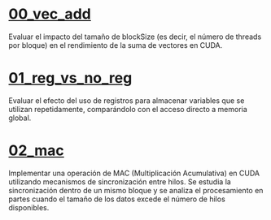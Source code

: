 # [00_vec_add](00_vec_add)
Evaluar el impacto del tamaño de blockSize (es decir, el número de threads por bloque) en el rendimiento de la suma de vectores en CUDA.

# [01_reg_vs_no_reg](01_reg_vs_no_reg)
Evaluar el efecto del uso de registros para almacenar variables que se utilizan repetidamente, comparándolo con el acceso directo a memoria global.

# [02_mac](02_mac)
Implementar una operación de MAC (Multiplicación Acumulativa) en CUDA utilizando mecanismos de sincronización entre hilos. Se estudia la sincronización dentro de un mismo bloque y se analiza el procesamiento en partes cuando el tamaño de los datos excede el número de hilos disponibles.
